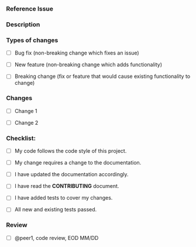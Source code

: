 ### Reference Issue

<!-- Link to the GitHub Issue -->


### Description

<!-- A brief description of what is changing and why. -->



### Types of changes
<!--- What types of changes does your code introduce? Put an `x` in all the boxes that apply: -->
- [ ] Bug fix (non-breaking change which fixes an issue)
- [ ] New feature (non-breaking change which adds functionality)
- [ ] Breaking change (fix or feature that would cause existing functionality to change)


### Changes
<!-- Checklist of proposed changes. To mark a change as complete, put an 'x' in the box. -->
- [ ] Change 1
- [ ] Change 2


### Checklist:
<!--- Go over all the following points, and put an `x` in all the boxes that apply. -->
<!--- If you're unsure about any of these, don't hesitate to ask. We're here to help! -->
- [ ] My code follows the code style of this project.
- [ ] My change requires a change to the documentation.
- [ ] I have updated the documentation accordingly.
- [ ] I have read the **CONTRIBUTING** document.
- [ ] I have added tests to cover my changes.
- [ ] All new and existing tests passed.


### Review
<!-- Checklist of peers to review and test the code. Recommend including a due date. -->
- [ ] @peer1, code review, EOD MM/DD

